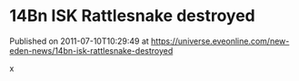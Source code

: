 # 14Bn ISK Rattlesnake destroyed
Published on 2011-07-10T10:29:49 at https://universe.eveonline.com/new-eden-news/14bn-isk-rattlesnake-destroyed

x
